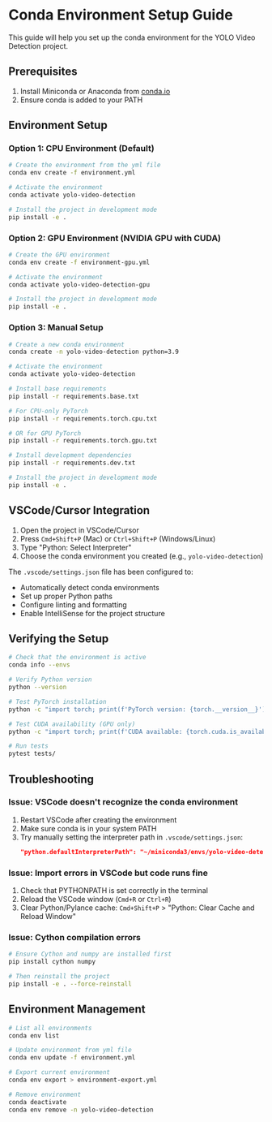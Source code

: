 # Conda Environment Setup Guide

This guide will help you set up the conda environment for the YOLO Video Detection project.

## Prerequisites

1. Install Miniconda or Anaconda from [conda.io](https://conda.io)
2. Ensure conda is added to your PATH

## Environment Setup

### Option 1: CPU Environment (Default)

```bash
# Create the environment from the yml file
conda env create -f environment.yml

# Activate the environment
conda activate yolo-video-detection

# Install the project in development mode
pip install -e .
```

### Option 2: GPU Environment (NVIDIA GPU with CUDA)

```bash
# Create the GPU environment
conda env create -f environment-gpu.yml

# Activate the environment
conda activate yolo-video-detection-gpu

# Install the project in development mode
pip install -e .
```

### Option 3: Manual Setup

```bash
# Create a new conda environment
conda create -n yolo-video-detection python=3.9

# Activate the environment
conda activate yolo-video-detection

# Install base requirements
pip install -r requirements.base.txt

# For CPU-only PyTorch
pip install -r requirements.torch.cpu.txt

# OR for GPU PyTorch
pip install -r requirements.torch.gpu.txt

# Install development dependencies
pip install -r requirements.dev.txt

# Install the project in development mode
pip install -e .
```

## VSCode/Cursor Integration

1. Open the project in VSCode/Cursor
2. Press `Cmd+Shift+P` (Mac) or `Ctrl+Shift+P` (Windows/Linux)
3. Type "Python: Select Interpreter"
4. Choose the conda environment you created (e.g., `yolo-video-detection`)

The `.vscode/settings.json` file has been configured to:
- Automatically detect conda environments
- Set up proper Python paths
- Configure linting and formatting
- Enable IntelliSense for the project structure

## Verifying the Setup

```bash
# Check that the environment is active
conda info --envs

# Verify Python version
python --version

# Test PyTorch installation
python -c "import torch; print(f'PyTorch version: {torch.__version__}')"

# Test CUDA availability (GPU only)
python -c "import torch; print(f'CUDA available: {torch.cuda.is_available()}')"

# Run tests
pytest tests/
```

## Troubleshooting

### Issue: VSCode doesn't recognize the conda environment

1. Restart VSCode after creating the environment
2. Make sure conda is in your system PATH
3. Try manually setting the interpreter path in `.vscode/settings.json`:
   ```json
   "python.defaultInterpreterPath": "~/miniconda3/envs/yolo-video-detection/bin/python"
   ```

### Issue: Import errors in VSCode but code runs fine

1. Check that PYTHONPATH is set correctly in the terminal
2. Reload the VSCode window (`Cmd+R` or `Ctrl+R`)
3. Clear Python/Pylance cache: `Cmd+Shift+P` > "Python: Clear Cache and Reload Window"

### Issue: Cython compilation errors

```bash
# Ensure Cython and numpy are installed first
pip install cython numpy

# Then reinstall the project
pip install -e . --force-reinstall
```

## Environment Management

```bash
# List all environments
conda env list

# Update environment from yml file
conda env update -f environment.yml

# Export current environment
conda env export > environment-export.yml

# Remove environment
conda deactivate
conda env remove -n yolo-video-detection
```